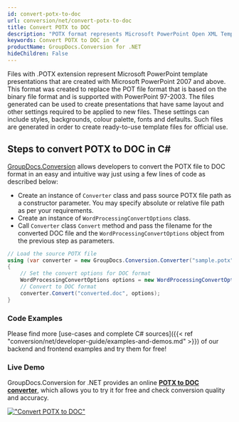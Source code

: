 ```yaml
---
id: convert-potx-to-doc
url: conversion/net/convert-potx-to-doc
title: Convert POTX to DOC
description: "POTX format represents Microsoft PowerPoint Open XML Template with .potx extension. Learn how to convert POTX to DOC file programmatically in C# language using GroupDocs.Conversion for .NET library."
keywords: Convert POTX to DOC in C#
productName: GroupDocs.Conversion for .NET
hideChildren: False
---
```


Files with .POTX extension represent Microsoft PowerPoint template presentations that are created with Microsoft PowerPoint 2007 and above. This format was created to replace the POT file format that is based on the binary file format and is supported with PowerPoint 97-2003. The files generated can be used to create presentations that have same layout and other settings required to be applied to new files. These settings can include styles, backgrounds, colour palette, fonts and defaults. Such files are generated in order to create ready-to-use template files for official use.

## Steps to convert POTX to DOC in C#

[GroupDocs.Conversion](https://products.groupdocs.com/conversion/net) allows developers to convert the POTX file to DOC format in an easy and intuitive way just using a few lines of code as described below:

* Create an instance of `Converter` class and pass source POTX file path as a constructor parameter. You may specify absolute or relative file path as per your requirements. 
* Create an instance of `WordProcessingConvertOptions` class.
* Call `Converter` class `Convert` method and pass the filename for the converted DOC file and the `WordProcessingConvertOptions` object from the previous step as parameters.

```csharp
// Load the source POTX file
using (var converter = new GroupDocs.Conversion.Converter("sample.potx"))
{
    // Set the convert options for DOC format
    WordProcessingConvertOptions options = new WordProcessingConvertOptions();
    // Convert to DOC format
    converter.Convert("converted.doc", options);
}
```

### Code Examples

Please find more [use-cases and complete C# sources]({{< ref "conversion/net/developer-guide/examples-and-demos.md" >}}) of our backend and frontend examples and try them for free!

### Live Demo

GroupDocs.Conversion for .NET provides an online [**POTX to DOC converter**](https://products.groupdocs.app/conversion/potx-to-doc), which allows you to try it for free and check conversion quality and accuracy.

[!["Convert POTX to DOC"](conversion/net/images/convert-potx-to-doc.png)](https://products.groupdocs.app/conversion/potx-to-doc)